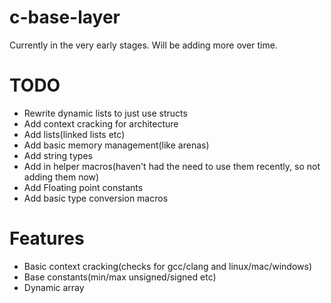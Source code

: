 # c-base-layer

Currently in the very early stages.
Will be adding more over time.

# TODO
- Rewrite dynamic lists to just use structs
- Add context cracking for architecture
- Add lists(linked lists etc)
- Add basic memory management(like arenas)
- Add string types
- Add in helper macros(haven't had the need to use them recently, so not adding them now)
- Add Floating point constants
- Add basic type conversion macros 

# Features
 - Basic context cracking(checks for gcc/clang and linux/mac/windows)
 - Base constants(min/max unsigned/signed etc)
 - Dynamic array
